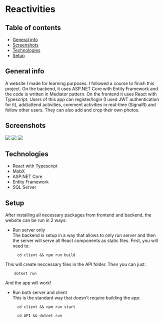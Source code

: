 
# Reactivities


## Table of contents
* [General info](#general-info)
* [Screenshots](#screenshots)
* [Technologies](#technologies)
* [Setup](#setup)

## General info
A website I made for learning purposes. I followed a course to finish this project. On the backend, it uses ASP.NET Core with Entity Framework and the code is written in Mediator pattern. On the frontend it uses React with Typescript. Users of this app can register/login (I used JWT authentication for it), add/attend activities, comment activities in real-time (SignalR) and follow other users. They can also add and crop their own photos.

## Screenshots
<img src="https://i.postimg.cc/Y2QkTMJq/1.png"/>
<img src="https://i.postimg.cc/tg1Gkj3b/3.png"/>
<img src="https://i.postimg.cc/VLRwL4fx/2.png"/>

## Technologies
* React with Typescript
* MobX
* ASP.NET Core
* Entity Framework
* SQL Server

## Setup

After installing all necessary packages from frontend and backend, the website can be run in 2 ways:
* Run server only<br/>
The backend is setup in a way that allows to only run server and then the server will serve all React components as static files. First, you will need to:<br/>

        cd client && npm run build
This will create neccessary files in the API folder. Then you can just:<br/>

        dotnet run
And the app will work!
* Run both server and client<br />
This is the standard way that doesn't require building the app:

        cd client && npm run start
 
        cd API && dotnet run
     
     
